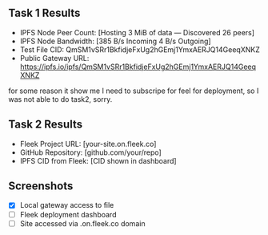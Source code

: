 ## Task 1 Results
- IPFS Node Peer Count: [Hosting 3 MiB of data — Discovered 26 peers]
- IPFS Node Bandwidth: [385 B/s Incoming  4 B/s Outgoing]
- Test File CID: QmSM1vSRr1BkfidjeFxUg2hGEmj1YmxAERJQ14GeeqXNKZ
- Public Gateway URL: https://ipfs.io/ipfs/QmSM1vSRr1BkfidjeFxUg2hGEmj1YmxAERJQ14GeeqXNKZ


for some reason it show me I need to subscripe for feel for deployment, so I was not able to do task2, sorry.
## Task 2 Results
- Fleek Project URL: [your-site.on.fleek.co]
- GitHub Repository: [github.com/your/repo]
- IPFS CID from Fleek: [CID shown in dashboard]

## Screenshots
- [X] Local gateway access to file
- [ ] Fleek deployment dashboard
- [ ] Site accessed via .on.fleek.co domain

